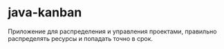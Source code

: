 # java-kanban
Приложение для распределения и управления проектами, правильно распределять ресурсы и попадать точно в срок.

